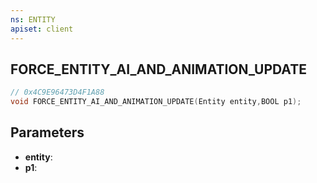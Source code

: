 ```yaml
---
ns: ENTITY
apiset: client
---
```

## FORCE_ENTITY_AI_AND_ANIMATION_UPDATE

```c
// 0x4C9E96473D4F1A88
void FORCE_ENTITY_AI_AND_ANIMATION_UPDATE(Entity entity,BOOL p1);
```


## Parameters
* **entity**:
* **p1**:



